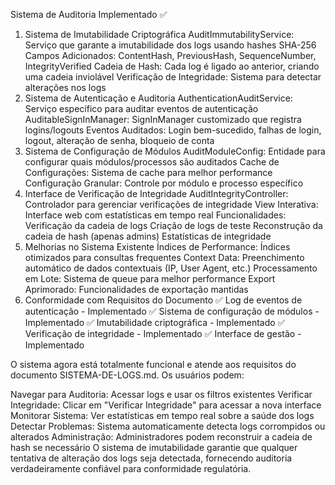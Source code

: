 Sistema de Auditoria Implementado ✅
1. Sistema de Imutabilidade Criptográfica
AuditImmutabilityService: Serviço que garante a imutabilidade dos logs usando hashes SHA-256
Campos Adicionados: ContentHash, PreviousHash, SequenceNumber, IntegrityVerified
Cadeia de Hash: Cada log é ligado ao anterior, criando uma cadeia inviolável
Verificação de Integridade: Sistema para detectar alterações nos logs
2. Sistema de Autenticação e Auditoria
AuthenticationAuditService: Serviço específico para auditar eventos de autenticação
AuditableSignInManager: SignInManager customizado que registra logins/logouts
Eventos Auditados: Login bem-sucedido, falhas de login, logout, alteração de senha, bloqueio de conta
3. Sistema de Configuração de Módulos
AuditModuleConfig: Entidade para configurar quais módulos/processos são auditados
Cache de Configurações: Sistema de cache para melhor performance
Configuração Granular: Controle por módulo e processo específico
4. Interface de Verificação de Integridade
AuditIntegrityController: Controlador para gerenciar verificações de integridade
View Interativa: Interface web com estatísticas em tempo real
Funcionalidades:
Verificação da cadeia de logs
Criação de logs de teste
Reconstrução da cadeia de hash (apenas admins)
Estatísticas de integridade
5. Melhorias no Sistema Existente
Índices de Performance: Índices otimizados para consultas frequentes
Context Data: Preenchimento automático de dados contextuais (IP, User Agent, etc.)
Processamento em Lote: Sistema de queue para melhor performance
Export Aprimorado: Funcionalidades de exportação mantidas
6. Conformidade com Requisitos do Documento
✅ Log de eventos de autenticação - Implementado ✅ Sistema de configuração de módulos - Implementado
✅ Imutabilidade criptográfica - Implementado ✅ Verificação de integridade - Implementado ✅ Interface de gestão - Implementado

O sistema agora está totalmente funcional e atende aos requisitos do documento SISTEMA-DE-LOGS.md. Os usuários podem:

Navegar para Auditoria: Acessar logs e usar os filtros existentes
Verificar Integridade: Clicar em "Verificar Integridade" para acessar a nova interface
Monitorar Sistema: Ver estatísticas em tempo real sobre a saúde dos logs
Detectar Problemas: Sistema automaticamente detecta logs corrompidos ou alterados
Administração: Administradores podem reconstruir a cadeia de hash se necessário
O sistema de imutabilidade garantie que qualquer tentativa de alteração dos logs seja detectada, fornecendo auditoria verdadeiramente confiável para conformidade regulatória.